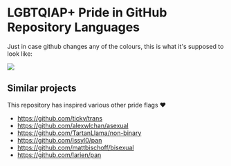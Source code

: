 # LGBTQIAP+ Pride in GitHub Repository Languages

Just in case github changes any of the colours,
this is what it's supposed to look like:

![](shot.png)

## Similar projects

This repository has inspired various other pride flags ❤

- https://github.com/ticky/trans
- https://github.com/alexwlchan/asexual
- https://github.com/TartanLlama/non-binary
- https://github.com/issyl0/pan
- https://github.com/mattbischoff/bisexual
- https://github.com/larien/pan
